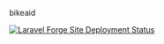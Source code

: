 bikeaid

[![Laravel Forge Site Deployment Status](https://img.shields.io/endpoint?url=https%3A%2F%2Fforge.laravel.com%2Fsite-badges%2F77ef720b-fc6a-4c22-9d0d-994ba9aed320&style=plastic)](https://forge.laravel.com/servers/923523/sites/2732613)
